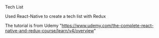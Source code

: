 Tech List

Used React-Native to create a tech list with Redux

The tutorial is from Udemy "https://www.udemy.com/the-complete-react-native-and-redux-course/learn/v4/overview"